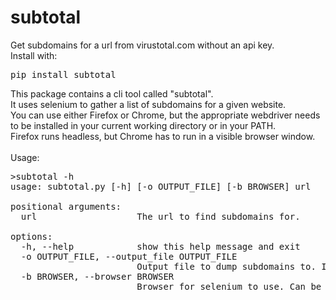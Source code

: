 # subtotal
Get subdomains for a url from virustotal.com without an api key. <br>
Install with:<br>
<pre>
pip install subtotal
</pre>

This package contains a cli tool called "subtotal".<br>
It uses selenium to gather a list of subdomains for a given website.<br>
You can use either Firefox or Chrome, but the appropriate webdriver
needs to be installed in your current working directory or in your PATH.<br>
Firefox runs headless, but Chrome has to run in a visible browser window.<br>
<br>
Usage:
<pre>
>subtotal -h
usage: subtotal.py [-h] [-o OUTPUT_FILE] [-b BROWSER] url

positional arguments:
  url                   The url to find subdomains for.

options:
  -h, --help            show this help message and exit
  -o OUTPUT_FILE, --output_file OUTPUT_FILE
                        Output file to dump subdomains to. If unspecified, a folder named "subtotals" will be created in your current working directory and the results will be saved to {url}-subdomains.txt
  -b BROWSER, --browser BROWSER
                        Browser for selenium to use. Can be "firefox" or "chrome". The appropriate webdriver needs to be installed in your current working directory or in your PATH.
</pre>